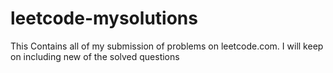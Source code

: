 # leetcode-mysolutions
This Contains all of my submission of problems on leetcode.com.
I will keep on including new of the solved questions
